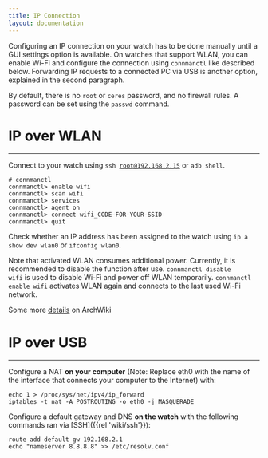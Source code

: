 ```yaml
---
title: IP Connection
layout: documentation
---
```


Configuring an IP connection on your watch has to be done manually until a GUI settings option is available.
On watches that support WLAN, you can enable Wi-Fi and configure the connection using <code>connmanctl</code> like described below.
Forwarding IP requests to a connected PC via USB is another option, explained in the second paragraph.

By default, there is no <code>root</code> or <code>ceres</code> password, and no firewall rules. A password can be set using the <code>passwd</code> command.



# IP over WLAN

*****

Connect to your watch using <code>ssh root@192.168.2.15</code> or <code>adb shell</code>.

<pre><code># connmanctl
connmanctl&gt; enable wifi
connmanctl&gt; scan wifi
connmanctl&gt; services
connmanctl&gt; agent on
connmanctl&gt; connect wifi_CODE-FOR-YOUR-SSID
connmanctl&gt; quit
</code></pre>

Check whether an IP address has been assigned to the watch using <code>ip a show dev wlan0</code> or <code>ifconfig wlan0</code>.

Note that activated WLAN consumes additional power. Currently, it is recommended to disable the function after use.
<code>connmanctl disable wifi</code> is used to disable Wi-Fi and power off WLAN temporarily.
<code>connmanctl enable wifi</code> activates WLAN again and connects to the last used Wi-Fi network.

Some more <a href="https://wiki.archlinux.org/index.php/ConnMan#Connecting_to_a_protected_access_point">details</a> on ArchWiki



# IP over USB

*****


Configure a NAT **on your computer** (Note: Replace eth0 with the name of the interface that connects your computer to the Internet) with:

    echo 1 > /proc/sys/net/ipv4/ip_forward
    iptables -t nat -A POSTROUTING -o eth0 -j MASQUERADE

Configure a default gateway and DNS **on the watch** with the following commands ran via [SSH]({{rel 'wiki/ssh'}}):

    route add default gw 192.168.2.1
    echo "nameserver 8.8.8.8" >> /etc/resolv.conf

